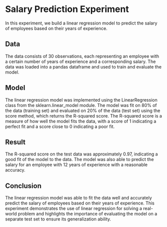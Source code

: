 # Salary Prediction Experiment
In this experiment, we build a linear regression model to predict the salary of employees based on their years of experience.

## Data
The data consists of 30 observations, each representing an employee with a certain number of years of experience and a corresponding salary. The data was loaded into a pandas dataframe and used to train and evaluate the model.

## Model
The linear regression model was implemented using the LinearRegression class from the sklearn.linear_model module. The model was fit on 80% of the data (training set) and evaluated on 20% of the data (test set) using the score method, which returns the R-squared score. The R-squared score is a measure of how well the model fits the data, with a score of 1 indicating a perfect fit and a score close to 0 indicating a poor fit.

## Result
The R-squared score on the test data was approximately 0.97, indicating a good fit of the model to the data. The model was also able to predict the salary for an employee with 12 years of experience with a reasonable accuracy.

## Conclusion
The linear regression model was able to fit the data well and accurately predict the salary of employees based on their years of experience. This experiment demonstrates the use of linear regression for solving a real-world problem and highlights the importance of evaluating the model on a separate test set to ensure its generalization ability.
